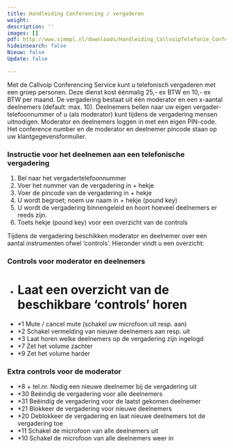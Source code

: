```yaml
---
title: Handleiding Conferencing / vergaderen
weight: 
description: ''
images: []
pdf: http://www.simmpl.nl/downloads/Handleiding_CallvoipTelefonie_ConferencingService.pdf
hideinsearch: false
Nieuw: false
Update: false

---
```

Met de Callvoip Conferencing Service kunt u telefonisch vergaderen met een groep personen. Deze dienst kost éénmalig 25,- ex BTW en 10,- ex BTW per maand. De vergadering bestaat uit één moderator en een x-aantal deelnemers (default: max. 10). Deelnemers bellen naar uw eigen vergader-telefoonnummer of u (als moderator) kunt tijdens de vergadering mensen uitnodigen. Moderator en deelnemers loggen in met een eigen PIN-code. Het conference number en de moderator en deelnemer pincode staan op uw klantgegevensformulier.

### Instructie voor het deelnemen aan een telefonische vergadering

1. Bel naar het vergadertelefoonnummer
2. Voer het nummer van de vergadering in + hekje
3. Voer de pincode van de vergadering in + hekje
4. U wordt begroet; noem uw naam in + hekje (pound key)
5. U wordt de vergadering binnengeleid en hoort hoeveel deelnemers er reeds zijn.
6. Toets hekje (pound key) voor een overzicht van de controls

Tijdens de vergadering beschikken moderator en deelnemer over een aantal instrumenten ofwel ‘controls’. Hieronder vindt u een overzicht:

### Controls voor moderator en deelnemers

* #             Laat een overzicht van de beschikbare ‘controls’ horen 
* *1              Mute / cancel mute (schakel uw microfoon uit resp. aan) 
* *2              Schakel vermelding van nieuwe deelnemers aan resp. uit 
* *3              Laat horen welke deelnemers op de vergadering zijn ingelogd 
* *7              Zet het volume zachter 
* *9              Zet het volume harder

### Extra controls voor de moderator

* *8 + tel.nr.    Nodig een nieuwe deelnemer bij de vergadering uit 
* *30             Beëindig de vergadering voor alle deelnemers 
* *31             Beëindig de vergadering voor de laatst gekomen deelnemer 
* *21             Blokkeer de vergadering voor nieuwe deelnemers 
* *20             Deblokkeer de vergadering en laat nieuwe deelnemers tot de vergadering toe 
* *11             Schakel de microfoon van alle deelnemers uit 
* *10             Schakel de microfoon van alle deelnemers weer in
